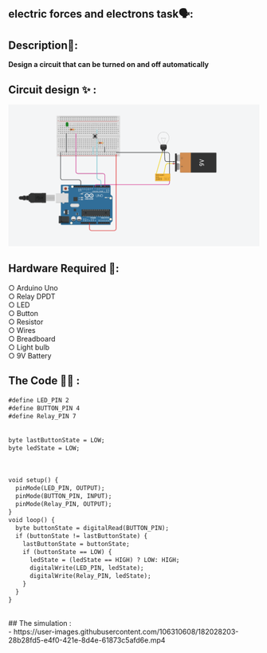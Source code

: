 ## electric forces and electrons task🗣:<br />

## Description📄: <br />
**Design a circuit that can be turned on and off automatically** <br />

## Circuit design :sparkles: :
<img src="Circut_design_img.png" width="550">

## Hardware Required 🔨: 
○ Arduino Uno <br />
○ Relay DPDT <br />
○ LED <br />
○ Button <br />
○ Resistor <br />
○ Wires <br />
○ Breadboard <br />
○ Light bulb <br />
○ 9V Battery <br />

## The Code 👨‍💻 :
```
#define LED_PIN 2
#define BUTTON_PIN 4
#define Relay_PIN 7


byte lastButtonState = LOW;
byte ledState = LOW;



void setup() {
  pinMode(LED_PIN, OUTPUT);
  pinMode(BUTTON_PIN, INPUT);
  pinMode(Relay_PIN, OUTPUT);
}
void loop() {
  byte buttonState = digitalRead(BUTTON_PIN);
  if (buttonState != lastButtonState) {
    lastButtonState = buttonState;
    if (buttonState == LOW) {
      ledState = (ledState == HIGH) ? LOW: HIGH;
      digitalWrite(LED_PIN, ledState);
      digitalWrite(Relay_PIN, ledState);
    }
  }
}
```
<br />
## The simulation : <br /> 
- https://user-images.githubusercontent.com/106310608/182028203-28b28fd5-e4f0-421e-8d4e-61873c5afd6e.mp4




